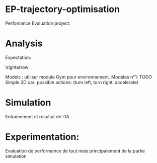 # EP-trajectory-optimisation

Perfomance Evaluation project:

# Analysis
Expectation:

\rightarrow

Models :
  utiliser module Gym pour environnement.
  Modeles n°1:
    TODO
    Simple 2D car: possible actions: (turn left, turn right, accelerate)

# Simulation
Entrainement et resultat de l'IA.

# Experimentation:
Evaluation de performance de tout mais principalement de la partie simulation
